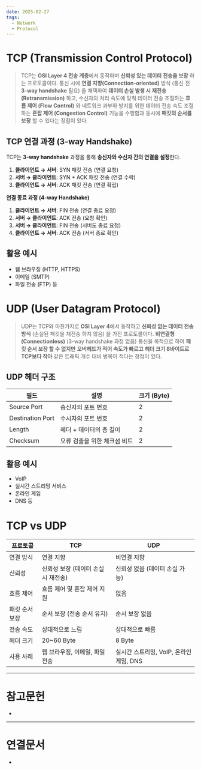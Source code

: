```yaml
---
date: 2025-02-27
tags:
  - Network
  - Protocol
---
```

# TCP (Transmission Control Protocol)
 > TCP는 **OSI Layer 4 전송 계층**에서 동작하며 **신뢰성 있는 데이터 전송을 보장** 하는 프로토콜이다. 통신 시에 **연결 지향(Connection-oriented)** 방식 (통신 전 **3-way handshake** 필요) 을 채택하여 **데이터 손실 발생 시 재전송 (Retransmission)** 하고, 수신자의 처리 속도에 맞춰 데이터 전송 조절하는 **흐름 제어 (Flow Control)** 와 네트워크 과부하 방지를 위한 데이터 전송 속도 조절하는 **혼잡 제어 (Congestion Control)** 기능을 수행함과 동시에 **패킷의 순서를 보장** 할 수 있다는 장점이 있다.

## TCP 연결 과정 (3-way Handshake)

TCP는 **3-way handshake** 과정을 통해 **송신자와 수신자 간의 연결을 설정**한다.
1. **클라이언트 → 서버**: SYN 패킷 전송 (연결 요청)
2. **서버 → 클라이언트**: SYN + ACK 패킷 전송 (연결 수락)
3. **클라이언트 → 서버**: ACK 패킷 전송 (연결 확립)

**연결 종료 과정 (4-way Handshake)**
1. **클라이언트 → 서버**: FIN 전송 (연결 종료 요청)
2. **서버 → 클라이언트**: ACK 전송 (요청 확인)
3. **서버 → 클라이언트**: FIN 전송 (서버도 종료 요청)
4. **클라이언트 → 서버**: ACK 전송 (서버 종료 확인)

## 활용 예시
- 웹 브라우징 (HTTP, HTTPS)
- 이메일 (SMTP)
- 파일 전송 (FTP) 등


# UDP (User Datagram Protocol)
> UDP는 TCP와 마찬가지로 **OSI Layer 4**에서 동작하고 **신뢰성 없는 데이터 전송 방식** (손실된 패킷을 재전송 하지 않음) 을 가진 프로토콜이다. **비연결형(Connectionless)** (3-way handshake 과정 없음) 통신을 목적으로 하여 **패킷 순서 보장 할 수 없지만** **오버헤드가 적어 속도가 빠르고** **헤더 크기 8바이트로 TCP보다 작아** 같은 트래픽 개수 대비 병목이 적다는 장점이 있다.

## UDP 헤더 구조

| 필드               | 설명               | 크기 (Byte) |
| ---------------- | ---------------- | --------- |
| Source Port      | 송신자의 포트 번호       | 2         |
| Destination Port | 수시자의 포트 번호       | 2         |
| Length           | 헤더 + 데이터의 총 길이   | 2         |
| Checksum         | 오류 검출을 위한 체크섬 비트 | 2         |
## 활용 예시
- VoIP
- 실시간 스트리밍 서비스
- 온라인 게임
- DNS 등


# TCP vs UDP

| 프로토콜     | TCP                   | UDP                         |
| -------- | --------------------- | --------------------------- |
| 연결 방식    | 연결 지향                 | 비연결 지향                      |
| 신뢰성      | 신뢰성 보장 (데이터 손실 시 재전송) | 신뢰성 없음 (데이터 손실 가능)          |
| 흐름 제어    | 흐름 제어 및 혼잡 제어 지원      | 없음                          |
| 패킷 순서 보장 | 순서 보장 (전송 순서 유지)      | 순서 보장 없음                    |
| 전송 속도    | 상대적으로 느림              | 상대적으로 빠름                    |
| 헤더 크기    | 20~60 Byte            | 8 Byte                      |
| 사용 사례    | 웹 브라우징, 이메일, 파일 전송    | 실시간 스트리밍, VoIP, 온라인 게임, DNS |

---
# 참고문헌

- 

---
# 연결문서

- 